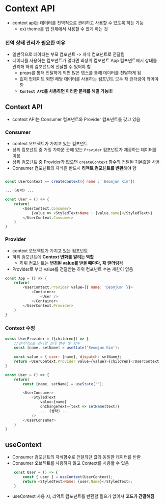 # Context API
- context api는 데이터를 전역적으로 관리하고 사용할 수 있도록 하는 기능
    -  ex) theme를 앱 전체에서 사용할 수 있게 하는 것  


### 전역 상태 관리가 필요한 이유
- 일반적으로 데이터는 부모 컴포넌트 -> 자식 컴포넌트로 전달됨
- 데이터를 사용하는 컴포넌트가 많다면 최상위 컴포넌트 App 컴포넌트에서 상태를 관리해 하위 컴포넌트에 전달할 수 있어야 함
    - props를 통해 전달하게 되면 많은 뎁스를 통해 데이터를 전달하게 됨
    - 값이 업데이트 되면 해당 데이터를 사용하는 컴포넌트 모두 재 랜더링이 되어야 함
    - **`Context API`를 사용하면 이러한 문제를 해결 가능!!!**

## Context API
- context API는 Consumer 컴포넌트와 Provider 컴포넌트를 갖고 있음

### Consumer
- context 오브젝트가 가지고 있는 컴포넌트
- 상위 컴포넌트 중 가장 가까운 곳에 있는 `Provider` 컴포넌트가 제공하는 데이터를 이용
- 상위 컴포넌트 중 Provider가 없으면 `createContext` 함수의 전달된 기본값을 사용
- Consumer 컴포넌트의 자식은 반드시 **리액트 컴포넌트를 반환**해야 함

```javascript

const UserContext == createContext({ name : 'Beomjun Kim'})

... (중략) ...

const User = () => {
    return(
        <UserContext.Consumer>
            {value => <StyledText>Name : {value.name}</StyledText>}
        </UserContext.Consumer>
    )
}
```

### Provider
- context 오브젝트가 가지고 있는 컴포넌트
- 하위 컴포넌트에 **Context 변화를 알리는 역할**
    - 하위 컴포넌트는 **변경된 value를 받을 때마다, 재 랜더링**됨
- Provider로 부터 value를 전달받는 하위 컴포넌트 수는 제한이 없음
```javascript
const App = () => {
    return(
        <UserContext.Provider value={{ name: 'Beomjum' }}> 
            <Container>
                <User />
            </Container>
        </UserContext.Provider>
    )
}
```

### Context 수정
```javascript
const UserProvider = ({children}) => {
    //전역적으로 관리할 상태 변수 및 함수
    const [name, setName] = useState('Beomjum Kim');
    
    const value = { user: {name}, dispatch: setName};
    return <UserContext.Provider value={value}>{children}</UserContext.Provider>;
}
```

```javascript
const User = () => {
    return(
        const [name, setName] = useState('');

        <UserConsumer>
            <StyledText
                value={name}
                onChangeText={text => setName(text)}
                ... (생략) ... 
            />
        </UserConsumer>
    )
}
```

## useContext
- Consumer 컴포넌트의 자식함수로 전달되던 값과 동일한 데이터를 반환
- Consumer 오브젝트를 사용하지 않고 Context를 사용할 수 있음

```javascript
    const User = () => {
        const { user } = useContext(UserContext);
        return <StyledText>Name: {user.Name}</StyledText>;
    }
```
- useContext 사용 시, 리액트 컴포넌트를 반환할 필요가 없어져 **코드가 간결해짐**